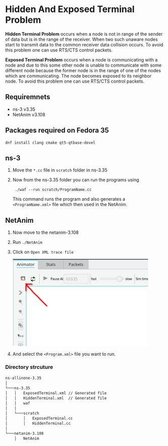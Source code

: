 # Hidden And Exposed Terminal Problem
**Hidden Terminal Problem** occurs when a node is not in range of the sender of data but is in the range of the receiver. When two such unaware nodes start to transmit data to the common receiver data collision occurs. To avoid this problem one can use RTS/CTS control packets. 

**Exposed Terminal Problem** occurs when a node is communicating with a node and due to this some other node is unable to communicate with some different node because the former node is in the range of one of the nodes which are communicating. The node becomes exposed to its neighbor node. To avoid this problem one can use RTS/CTS control packets.

## Requiremnets
* ns-3 v3.35
* NetAnim v3.108


## Packages required on Fedora 35
    dnf install clang cmake qt5-qtbase-devel

## ns-3
1. Move the `*.cc` file in `scratch` folder in ns-3.35
2. Now from the ns-3.35 folder you can run the programs using

		./waf --run scratch/ProgramName.cc
	
	This command runs the program and also generates a `<ProgramName.xml>` file which then used in the NetAnim.

## NetAnim
1. Now move to the netanim-3.108
2. Run `./NetAnim`
3. Click on `Open XML trace file`
   
    ![](NetAnimImport.png)
4. And select the `<Program.xml>` file you want to run.

### Directory strcuture
```
ns-allinone-3.35 
│
└───ns-3.35
│   │   ExposedTerminal.xml // Generated file
│   │   HiddenTerminal.xml  // Generated file
│   │   waf
│   │
│   └───scratch
│       │   ExposedTerminal.cc
│       │   HiddenTerminal.cc
│   
└───netanim-3.108
    │   NetAnim
```
